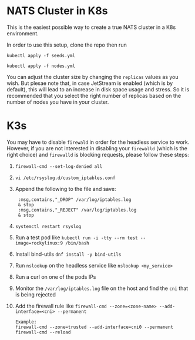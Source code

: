 # NATS Cluster in K8s
This is the easiest possible way to create a true NATS cluster in a K8s environment. 

In order to use this setup, clone the repo then run 

`kubectl apply -f seeds.yml`

`kubectl apply -f nodes.yml`

You can adjust the cluster size by changing the `replicas` values as you wish. But plesae note that, in case JetStream is enabled (which is by default), this will lead to an increase in disk space usage and stress. So it is recommended that you select the right number of replicas based on the number of nodes you have in your cluster. 

# K3s 
You may have to disable `firewald` in order for the headless service to work. However, if you are not interested in disabling your `firewalld` (which is the right choice) and `firewalld` is blocking requests, please follow these steps: 

1. `firewall-cmd --set-log-denied all`
2. `vi /etc/rsyslog.d/custom_iptables.conf`
3. Append the following to the file and save:

        :msg,contains,"_DROP" /var/log/iptables.log
        & stop
        :msg,contains,"_REJECT" /var/log/iptables.log
        & stop
4. `systemctl restart rsyslog`
5. Run a test pod like `kubectl run -i -tty --rm test --image=rockylinux:9 /bin/bash`
6. Install bind-utils `dnf install -y bind-utils`
7. Run `nslookup` on the headless service like `nslookup <my_service>`
8. Run a curl on one of the pods IPs
9. Monitor the `/var/log/iptables.log` file on the host and find the `cni` that is being rejected
10. Add the firewall rule like `firewall-cmd --zone=<zone-name> --add-interface=<cni> --permanent`

        Example:
        firewall-cmd --zone=trusted --add-interface=cni0 --permanent
        firewall-cmd --reload
